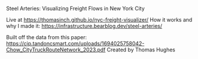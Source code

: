 Steel Arteries: Visualizing Freight Flows in New York City

Live at https://thomasinch.github.io/nyc-freight-visualizer/
How it works and why I made it: https://infrastructure.bearblog.dev/steel-arteries/


Built off the data from this paper: https://cip.tandoncsmart.com/uploads/1694025758042-Chow_CityTruckRouteNetwork_2023.pdf
Created by Thomas Hughes
